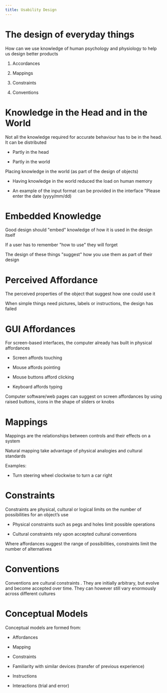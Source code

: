 ```yaml
---
title: Usability Design
---
```


# The design of everyday things

How can we use knowledge of human psychology and physiology to help us
design better products

1.  Accordances

2.  Mappings

3.  Constraints

4.  Conventions

# Knowledge in the Head and in the World

Not all the knowledge required for accurate behaviour has to be in the
head. It can be distributed

- Partly in the head

- Partly in the world

Placing knowledge in the world (as part of the design of objects)

- Having knowledge in the world reduced the load on human memory

- An example of the input format can be provided in the interface
  "Please enter the date (yyyy/mm/dd)

# Embedded Knowledge

Good design should "embed" knowledge of how it is used in the design
itself

If a user has to remember "how to use" they will forget

The design of these things "suggest" how you use them as part of their
design

# Perceived Affordance

The perceived properties of the object that suggest how one could use
it

When simple things need pictures, labels or instructions, the design has
failed

# GUI Affordances

For screen-based interfaces, the computer already has built in physical
affordances

- Screen affords touching

- Mouse affords pointing

- Mouse buttons afford clicking

- Keyboard affords typing

Computer software/web pages can suggest on screen affordances by using
raised buttons, icons in the shape of sliders or knobs

# Mappings

Mappings are the relationships between controls and their effects on a
system

Natural mapping take advantage of physical analogies and cultural
standards

Examples:

- Turn steering wheel clockwise to turn a car right

# Constraints

Constraints are physical, cultural or logical limits on the number of
possibilities for an object’s use

- Physical constraints such as pegs and holes limit possible
  operations

- Cultural constraints rely upon accepted cultural conventions

Where affordances suggest the range of possibilities, constraints limit
the number of alternatives

# Conventions

Conventions are cultural constraints . They are initially arbitrary, but
evolve and become accepted over time. They can however still vary
enormously across different cultures

# Conceptual Models

Conceptual models are formed from:

- Affordances

- Mapping

- Constraints

- Familiarity with similar devices (transfer of previous experience)

- Instructions

- Interactions (trial and error)
